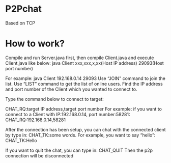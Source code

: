 # P2Pchat
Based on TCP

# How to work?
Compile and run Server.java first, then compile Client.java and execute Client.java like below:
java Client xxx,xxx,x,xx(Host IP address) 29093(Host port number)

For example: java Client 192.168.0.14 29093
Use “JOIN” command to join the list. Use “LIST” command to get the list of online users.
Find the IP address and port number of the Client which you wanted to connect to.

Type the command below to connect to target:

CHAT_RQ:target IP address,target port number
For example: if you want to connect to a Client with IP:192.168.0.14, port number:58281:
CHAT_RQ:192.168.0.14,58281

After the connection has been setup, you can chat with the connected client by type in:
CHAT_TK:some words.
For example, you want to say “hello”: CHAT_TK:Hello

If you want to quit the chat, you can type in:
CHAT_QUIT
Then the p2p connection will be disconnected

